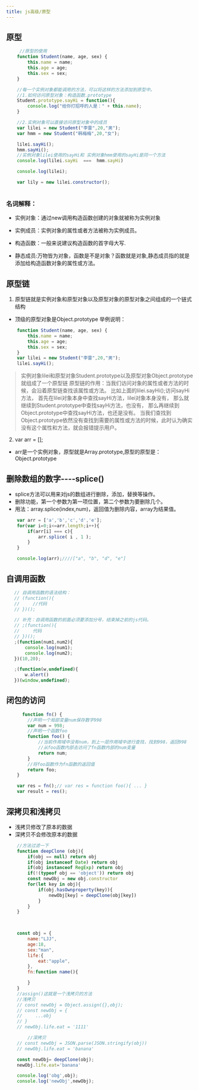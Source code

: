 ```yaml
---
title: js高级/原型
---
```


## 原型
```js
     //原型的使用
    function Student(name, age, sex) {
        this.name = name;
        this.age = age;
        this.sex = sex;
    }

    //每一个实例对象都能调用的方法，可以将这样的方法添加到原型中。
    //1.如何访问原型对象：构造函数.prototype
    Student.prototype.sayHi = function(){
        console.log("给你打招呼的人是：" + this.name);  
    }

    //2.实例对象可以直接访问原型对象中的成员
    var lilei = new Student("李雷",20,"男");
    var hmm = new Student("韩梅梅",20,"女");

    lilei.sayHi();
    hmm.sayHi();
    //实例对象lilei使用的sayHi和 实例对象hmm使用的sayHi是同一个方法
    console.log(lilei.sayHi  ===  hmm.sayHi)

    console.log(lilei);

    var lily = new lilei.constructor();

```
<img :src="$withBase('/front/javascript/原型链.png')">


### 名词解释：
+ 实例对象：通过new调用构造函数创建的对象就被称为实例对象

+ 实例成员：实例对象的属性或者方法被称为实例成员。

+ 构造函数：一般来说建议构造函数的首字母大写.

+ 静态成员:万物皆为对象，函数是不是对象？函数就是对象,静态成员指的就是添加给构造函数对象的属性或方法。

## 原型链
1. 原型链就是实例对象和原型对象以及原型对象的原型对象之间组成的一个链式结构
+ 顶级的原型对象是Object.prototype
举例说明：
```js
    function Student(name, age, sex) {
        this.name = name;
        this.age = age;
        this.sex = sex;
    }
    var lilei = new Student("李雷",20,"男");
    lilei.sayHi();
```
> 实例对象lilei和原型对象Student.prototype以及原型对象Object.prototype就组成了一个原型链
> 原型链的作用：当我们访问对象的属性或者方法的时候，会沿着原型链查找该属性或方法。
> 比如上面的lilei.sayHi();访问sayHi方法，
> 首先在lilei对象本身中查找sayHi方法，lilei对象本身没有，
> 那么就继续到Student.prototype中查找sayHi方法，也没有，
> 那么再继续到Object.prototype中查找sayHi方法，也还是没有。
> 当我们查找到Object.prototype依然没有查找到需要的属性或方法的时候，此时认为确实没有这个属性和方法，就会报错提示用户。

2. var arr = [];
+ arr是一个实例对象，原型就是Array.prototype,原型的原型是：Object.prototype

## 删除数组的数字----splice()
+ splice方法可以用来对js的数组进行删除，添加，替换等操作。
+ 删除功能，第一个参数为第一项位置，第二个参数为要删除几个。
+ 用法：array.splice(index,num)，返回值为删除内容，array为结果值。
```js
    var arr = ['a','b','c','d','e'];
    for(var i=0;i<=arr.length;i++){
        if(arr[i] === c){
            arr.splice( i , 1 );
        }
    }

    console.log(arr);////["a", "b", "d", "e"]
```

## 自调用函数
 ```js
    // 自调用函数的语法结构：
    // (function(){
    //     //代码
    // })();

    // 补充：自调用函数的前面必须要添加分号，结束掉之前的js代码。
    // ;(function(){
    //     代码
    // })();
    ;(function(num1,num2){
        console.log(num1);
        console.log(num2);
    })(10,20);

    ;(function(w,undefined){
        w.alert()
    })(window,undefined);
```

## 闭包的访问
```js
      function fn() {
        //声明一个局部变量num保存数字998
        var num = 998;
        //声明一个函数foo
        function foo() {
            //当前作用域中没有num，到上一层作用域中进行查找，找到998，返回998
            //从foo函数内部去访问了fn函数内部的num变量
            return num;
        }
        //将foo函数作为fn函数的返回值
        return foo;
    }

    var res = fn();// var res = function foo(){ ... }
    var result = res();
```

## 深拷贝和浅拷贝
+ 浅拷贝修改了原本的数据
+ 深拷贝不会修改原本的数据
```js
    //方法过滤一下
    function deepClone (obj){
        if(obj == null) return obj
        if(obj instanceof Date) return obj
        if(obj instanceof RegExp) return obj
        if(!(typeof obj == 'object')) return obj
        const newObj = new obj.constructor
        for(let key in obj){
            if(obj.hasOwnproperty(key)){
                newObj[key] = deepClone(obj[key])
            }
        }
    }


    
    const obj = {
        name:"LJJ",
        age:18,
        sex:"man",
        life:{
            eat:"apple",
        },
        fn:function name(){

        }
    }    
    //assign()这就是一个浅拷贝的方法   
    //浅拷贝 
    // const newObj = Object.assign({},obj);
    // const newObj = {
    //     ...obj
    // }
    // newObj.life.eat = '1111'

        //深拷贝
    // const newObj = JSON.parse(JSON.stringify(obj))
    // newObj.life.eat = 'banana'

    const newObj= deepClone(obj);
    newObj.life.eat='banana'

    console.log('obg',obj);
    console.log('newObj',newObj);


```